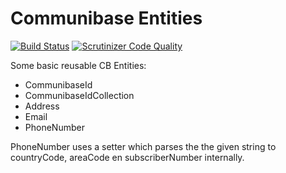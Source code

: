 # Communibase Entities

[![Build Status](https://travis-ci.org/kingsquare/communibase-entity.svg?branch=master)](https://travis-ci.org/kingsquare/communibase-entity)
[![Scrutinizer Code Quality](https://scrutinizer-ci.com/g/kingsquare/communibase-entity/badges/quality-score.png?b=master)](https://scrutinizer-ci.com/g/kingsquare/communibase-entity/?branch=master)

Some basic reusable CB Entities:

- CommunibaseId
- CommunibaseIdCollection
- Address
- Email
- PhoneNumber

PhoneNumber uses a setter which parses the the given string to countryCode, areaCode en subscriberNumber internally.

